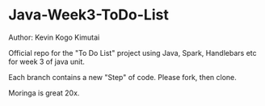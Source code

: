 # Java-Week3-ToDo-List

Author: Kevin Kogo Kimutai

Official repo for the "To Do List" project using Java, Spark, Handlebars etc for week 3 of java unit.

Each branch contains a new "Step" of code. Please fork, then clone.

Moringa is great 20x.